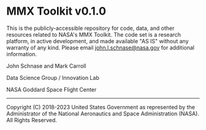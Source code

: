 # MMX Toolkit v0.1.0

This is the publicly-accessible repository for code, data, and other resources related to NASA's MMX Toolkit. The code set is a research platform, in active development, and made available "AS IS" without any warranty of any kind. Please email john.l.schnase@nasa.gov for additional information.

John Schnase and Mark Carroll

Data Science Group / Innovation Lab

NASA Goddard Space Flight Center


_____
Copyright (C) 2018-2023 United States Government as represented by the Administrator of the National Aeronautics and Space Administration (NASA). All Rights Reserved.

